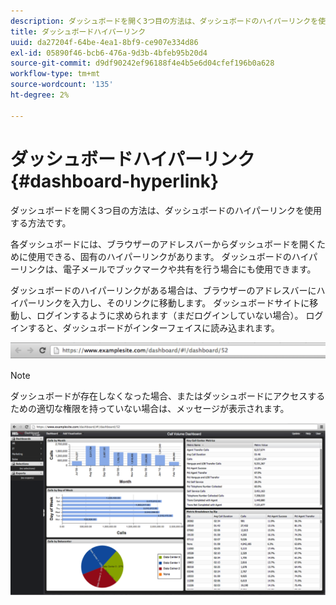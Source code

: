 ```yaml
---
description: ダッシュボードを開く3つ目の方法は、ダッシュボードのハイパーリンクを使用する方法です。
title: ダッシュボードハイパーリンク
uuid: da27204f-64be-4ea1-8bf9-ce907e334d86
exl-id: 05890f46-bcb6-476a-9d3b-4bfeb95b20d4
source-git-commit: d9df90242ef96188f4e4b5e6d04cfef196b0a628
workflow-type: tm+mt
source-wordcount: '135'
ht-degree: 2%

---
```


# ダッシュボードハイパーリンク{#dashboard-hyperlink}

ダッシュボードを開く3つ目の方法は、ダッシュボードのハイパーリンクを使用する方法です。

各ダッシュボードには、ブラウザーのアドレスバーからダッシュボードを開くために使用できる、固有のハイパーリンクがあります。 ダッシュボードのハイパーリンクは、電子メールでブックマークや共有を行う場合にも使用できます。

ダッシュボードのハイパーリンクがある場合は、ブラウザーのアドレスバーにハイパーリンクを入力し、そのリンクに移動します。 ダッシュボードサイトに移動し、ログインするように求められます（まだログインしていない場合）。 ログインすると、ダッシュボードがインターフェイスに読み込まれます。

![](assets/db_hyperlink.png)

>[!NOTE]
>
>ダッシュボードが存在しなくなった場合、またはダッシュボードにアクセスするための適切な権限を持っていない場合は、メッセージが表示されます。

![](assets/db_hyperlink2.png)
